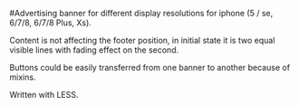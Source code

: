#Advertising banner for different display resolutions for iphone (5 / se, 6/7/8, 6/7/8 Plus, Xs).

Content is not affecting the footer position, in initial state it is two equal visible lines with fading effect on the second. 

Buttons could be easily transferred from one banner to another because of mixins.

Written with LESS. 
